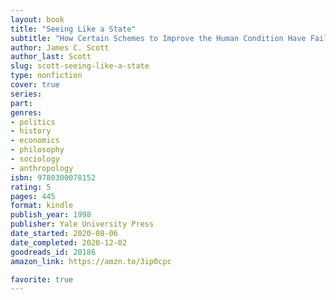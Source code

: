 ```yaml
---
layout: book
title: "Seeing Like a State"
subtitle: "How Certain Schemes to Improve the Human Condition Have Failed"
author: James C. Scott
author_last: Scott
slug: scott-seeing-like-a-state
type: nonfiction
cover: true
series: 
part: 
genres:
- politics
- history
- economics
- philosophy
- sociology
- anthropology
isbn: 9780300078152
rating: 5
pages: 445
format: kindle
publish_year: 1998
publisher: Yale University Press
date_started: 2020-08-06
date_completed: 2020-12-02
goodreads_id: 20186
amazon_link: https://amzn.to/3ip0cpc

favorite: true
---
```

